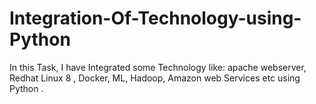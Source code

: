 # Integration-Of-Technology-using-Python

In this Task, I have Integrated some Technology like: apache webserver, Redhat Linux 8 , Docker, ML, Hadoop, Amazon web Services etc using Python . 
